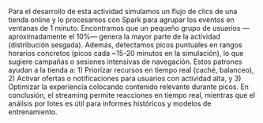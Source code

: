 Para el desarrollo de esta actividad simulamos un flujo de clics de una tienda online y lo procesamos con Spark para agrupar los eventos en ventanas de 1 minuto. Encontramos que un pequeño grupo de usuarios —aproximadamente el 10%— genera la mayor parte de la actividad (distribución sesgada). Además, detectamos picos puntuales en rangos horarios concretos (picos cada ~15-20 minutos en la simulación), lo que sugiere campañas o sesiones intensivas de navegación. Estos patrones ayudan a la tienda a: 1) Priorizar recursos en tiempo real (caché, balanceo), 2) Activar ofertas o notificaciones para usuarios con actividad alta, y 3) Optimizar la experiencia colocando contenido relevante durante picos. En conclusión, el streaming permite reacciones en tiempo real, mientras que el análisis por lotes es útil para informes históricos y modelos de entrenamiento.